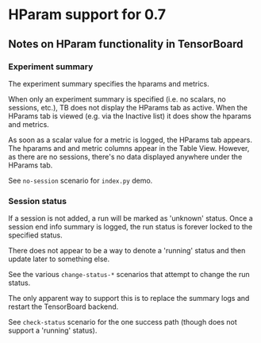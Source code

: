 # HParam support for 0.7

## Notes on HParam functionality in TensorBoard

### Experiment summary

The experiment summary specifies the hparams and metrics.

When only an experiment summary is specified (i.e. no scalars, no
sessions, etc.), TB does not display the HParams tab as active. When
the HParams tab is viewed (e.g. via the Inactive list) it does show
the hparams and metrics.

As soon as a scalar value for a metric is logged, the HParams tab
appears. The hparams and and metric columns appear in the Table
View. However, as there are no sessions, there's no data displayed
anywhere under the HParams tab.

See `no-session` scenario for `index.py` demo.

### Session status

If a session is not added, a run will be marked as 'unknown'
status. Once a session end info summary is logged, the run status is
forever locked to the specified status.

There does not appear to be a way to denote a 'running' status and
then update later to something else.

See the various `change-status-*` scenarios that attempt to change the
run status.

The only apparent way to support this is to replace the summary logs
and restart the TensorBoard backend.

See `check-status` scenario for the one success path (though does not
support a 'running' status).

